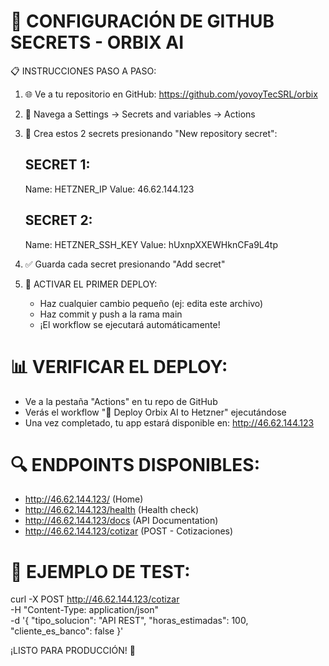 🔑 CONFIGURACIÓN DE GITHUB SECRETS - ORBIX AI
=====================================================

📋 INSTRUCCIONES PASO A PASO:

1. 🌐 Ve a tu repositorio en GitHub:
   https://github.com/yovoyTecSRL/orbix

2. 🔧 Navega a Settings → Secrets and variables → Actions

3. 🔑 Crea estos 2 secrets presionando "New repository secret":

   SECRET 1:
   --------
   Name: HETZNER_IP
   Value: 46.62.144.123

   SECRET 2:
   --------
   Name: HETZNER_SSH_KEY
   Value: hUxnpXXEWHknCFa9L4tp

4. ✅ Guarda cada secret presionando "Add secret"

5. 🚀 ACTIVAR EL PRIMER DEPLOY:
   - Haz cualquier cambio pequeño (ej: edita este archivo)
   - Haz commit y push a la rama main
   - ¡El workflow se ejecutará automáticamente!

📊 VERIFICAR EL DEPLOY:
======================
- Ve a la pestaña "Actions" en tu repo de GitHub
- Verás el workflow "🚀 Deploy Orbix AI to Hetzner" ejecutándose
- Una vez completado, tu app estará disponible en: http://46.62.144.123

🔍 ENDPOINTS DISPONIBLES:
========================
- http://46.62.144.123/ (Home)
- http://46.62.144.123/health (Health check)
- http://46.62.144.123/docs (API Documentation)
- http://46.62.144.123/cotizar (POST - Cotizaciones)

🎯 EJEMPLO DE TEST:
==================
curl -X POST http://46.62.144.123/cotizar \
  -H "Content-Type: application/json" \
  -d '{
    "tipo_solucion": "API REST",
    "horas_estimadas": 100,
    "cliente_es_banco": false
  }'

¡LISTO PARA PRODUCCIÓN! 🎉
